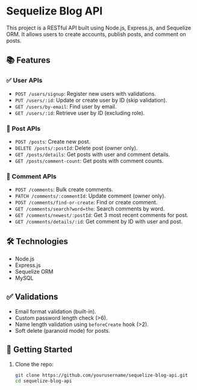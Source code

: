 # Sequelize Blog API

This project is a RESTful API built using Node.js, Express.js, and Sequelize ORM. It allows users to create accounts, publish posts, and comment on posts.

## 📚 Features

### ✅ User APIs
- `POST /users/signup`: Register new users with validations.
- `PUT /users/:id`: Update or create user by ID (skip validation).
- `GET /users/by-email`: Find user by email.
- `GET /users/:id`: Retrieve user by ID (excluding role).

### 📝 Post APIs
- `POST /posts`: Create new post.
- `DELETE /posts/:postId`: Delete post (owner only).
- `GET /posts/details`: Get posts with user and comment details.
- `GET /posts/comment-count`: Get posts with comment counts.

### 💬 Comment APIs
- `POST /comments`: Bulk create comments.
- `PATCH /comments/:commentId`: Update comment (owner only).
- `POST /comments/find-or-create`: Find or create comment.
- `GET /comments/search?word=the`: Search comments by word.
- `GET /comments/newest/:postId`: Get 3 most recent comments for post.
- `GET /comments/details/:id`: Get comment by ID with user and post.

## 🛠️ Technologies
- Node.js
- Express.js
- Sequelize ORM
- MySQL

## ✅ Validations
- Email format validation (built-in).
- Custom password length check (>6).
- Name length validation using `beforeCreate` hook (>2).
- Soft delete (paranoid mode) for posts.

## 🚀 Getting Started

1. Clone the repo:
   ```bash
   git clone https://github.com/yourusername/sequelize-blog-api.git
   cd sequelize-blog-api
